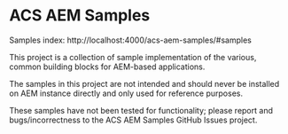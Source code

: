 # ACS AEM Samples

Samples index: http://localhost:4000/acs-aem-samples/#samples

This project is a collection of sample implementation of the various, common building blocks for AEM-based applications.

The samples in this project are not intended and should never be installed on AEM instance directly and only used for
 reference purposes.

 These samples have not been tested for functionality; please report and bugs/incorrectness to the ACS AEM Samples
GitHub Issues project.

